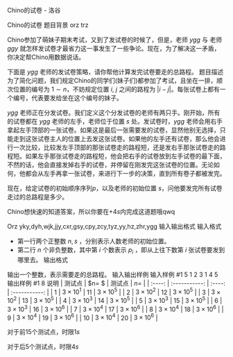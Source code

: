 



Chino的试卷 - 洛谷














Chino的试卷
题目背景
orz trz

Chino参加了萌妹子期末考试，又到了发试卷的时候了，但是，老师 $ygg$ 与 老师 $ggy$ 就怎样发试卷才最省力这一事发生了一些争论。现在，为了解决这一矛盾，你决定帮Chino用数据说话。

下面是 $ygg$ 老师的发试卷策略，请你帮他计算发完试卷要走的总路程。
题目描述
为了简化问题，我们规定Chino的同学们(妹子们)都参加了考试，且坐在一排，顺次位置的编号为 $1\sim n$，不妨规定位置 $i$, $j$ 之间的路程为 $|i - j|$。每张试卷上都有一个编号，代表要发给坐在这个编号的妹子。

$ygg$ 老师正在分发试卷。我们定义这个分发试卷的老师有两只手。刚开始，所有的试卷都在 $ygg$ 老师的左手，老师位于位置 $s$ 处。发试卷时，$ygg$ 老师会用右手拿起左手顶部的一张试卷。如果这是最后一张需要发的试卷，显然他别无选择，只能走到这张试卷主人的位置上去发这张试卷。如果他的左手还有试卷，那么他会进行一次比较，比较发左手顶部的那张试卷走的路程短，还是发右手那张试卷走的路程短。如果左手那张试卷走的路程短，他会把右手的试卷放到左手试卷的最下面，不然的话，他会直接发掉右手的试卷，并停留在刚发完这张试卷的位置。无论如何，他都会从左手再拿一张试卷，来进行下一步的决策，直到所有卷子都被发完。

现在，给定试卷的初始顺序序列$p$，以及老师的初始位置 $s$，问他要发完所有试卷走过的总路程是多少。

Chino想快速的知道答案，所以你要在$+4s$内完成这道题哦qwq

Orz yky,dyh,wjk,jjy,cxr,gsy,cpy,zcy,tyz,yy,hz,zhr,ygg
输入输出格式
输入格式

- 第一行两个正整数 $n, s$  ，分别表示人数老师的初始位置。
- 第二行 $n$ 个非负整数，其中第 $i$ 个数表示 $p_i$ ，即从上往下数第 $i$ 张试卷要发到哪里去。
输出格式

输出一个整数，表示需要走的总路程。
输入输出样例
输入样例 #1
5 1
2 3 1 4 5
输出样例 #1
8
说明
| 测试点 |     $n= $     | 测试点 |     $n =$     |
| :----: | :-----------: | :----: | :-----------: |
|   1    | $3\times10^1$ |   11   | $3\times10^5$ |
|   2    | $3\times10^2$ |   12   | $3\times10^5$ |
|   3    | $3\times10^2$ |   13   | $3\times10^5$ |
|   4    | $3\times10^3$ |   14   | $3\times10^5$ |
|   5    | $3\times10^3$ |   15   | $3\times10^5$ |
|   6    | $3\times10^3$ |   16   | $3\times10^6$ |
|   7    | $3\times10^4$ |   17   | $3\times10^6$ |
|   8    | $3\times10^4$ |   18   | $3\times10^6$ |
|   9    | $3\times10^4$ |   19   | $3\times10^6$ |
|   10   | $3\times10^4$ |   20   | $3\times10^6$ |

对于前$15$个测试点，时限$1s$

对于后$5$个测试点，时限$4s$






